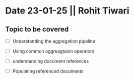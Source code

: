 # Date 23-01-25 || Rohit Tiwari

## Topic to be covered

- [ ] Understanding the aggregation pipeline
- [ ] Using common aggreagtaion operators
- [ ] understanding document references
- [ ] Populating referenced documents

